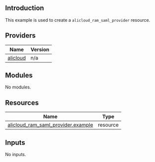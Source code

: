 <!-- BEGIN_TF_DOCS -->
## Introduction

This example is used to create a `alicloud_ram_saml_provider` resource.

## Providers

| Name | Version |
|------|---------|
| <a name="provider_alicloud"></a> [alicloud](#provider\_alicloud) | n/a |

## Modules

No modules.

## Resources

| Name | Type |
|------|------|
| [alicloud_ram_saml_provider.example](https://registry.terraform.io/providers/aliyun/alicloud/latest/docs/resources/ram_saml_provider) | resource |

## Inputs

No inputs.
<!-- END_TF_DOCS -->    